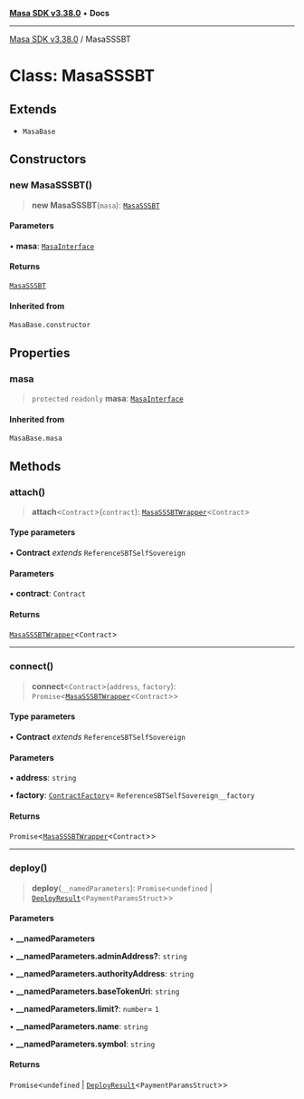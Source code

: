[**Masa SDK v3.38.0**](../README.md) • **Docs**

***

[Masa SDK v3.38.0](../globals.md) / MasaSSSBT

# Class: MasaSSSBT

## Extends

- `MasaBase`

## Constructors

### new MasaSSSBT()

> **new MasaSSSBT**(`masa`): [`MasaSSSBT`](MasaSSSBT.md)

#### Parameters

• **masa**: [`MasaInterface`](../interfaces/MasaInterface.md)

#### Returns

[`MasaSSSBT`](MasaSSSBT.md)

#### Inherited from

`MasaBase.constructor`

## Properties

### masa

> `protected` `readonly` **masa**: [`MasaInterface`](../interfaces/MasaInterface.md)

#### Inherited from

`MasaBase.masa`

## Methods

### attach()

> **attach**\<`Contract`\>(`contract`): [`MasaSSSBTWrapper`](MasaSSSBTWrapper.md)\<`Contract`\>

#### Type parameters

• **Contract** *extends* `ReferenceSBTSelfSovereign`

#### Parameters

• **contract**: `Contract`

#### Returns

[`MasaSSSBTWrapper`](MasaSSSBTWrapper.md)\<`Contract`\>

***

### connect()

> **connect**\<`Contract`\>(`address`, `factory`): `Promise`\<[`MasaSSSBTWrapper`](MasaSSSBTWrapper.md)\<`Contract`\>\>

#### Type parameters

• **Contract** *extends* `ReferenceSBTSelfSovereign`

#### Parameters

• **address**: `string`

• **factory**: [`ContractFactory`](ContractFactory.md)= `ReferenceSBTSelfSovereign__factory`

#### Returns

`Promise`\<[`MasaSSSBTWrapper`](MasaSSSBTWrapper.md)\<`Contract`\>\>

***

### deploy()

> **deploy**(`__namedParameters`): `Promise`\<`undefined` \| [`DeployResult`](../interfaces/DeployResult.md)\<`PaymentParamsStruct`\>\>

#### Parameters

• **\_\_namedParameters**

• **\_\_namedParameters.adminAddress?**: `string`

• **\_\_namedParameters.authorityAddress**: `string`

• **\_\_namedParameters.baseTokenUri**: `string`

• **\_\_namedParameters.limit?**: `number`= `1`

• **\_\_namedParameters.name**: `string`

• **\_\_namedParameters.symbol**: `string`

#### Returns

`Promise`\<`undefined` \| [`DeployResult`](../interfaces/DeployResult.md)\<`PaymentParamsStruct`\>\>
